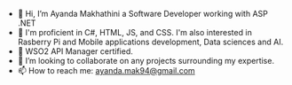 - 👋 Hi, I’m Ayanda Makhathini a Software Developer working with ASP .NET
- 👀 I'm proficient in C#, HTML, JS, and CSS. I'm also interested in Rasberry Pi and Mobile applications development, Data sciences and AI.
- 🌱 WSO2 API Manager certified.
- 💞️ I’m looking to collaborate on any projects surrounding my expertise.  
- 📫 How to reach me:  ayanda.mak94@gmail.com

<!---
AyandaMak/AyandaMak is a ✨ special ✨ repository because its `README.md` (this file) appears on your GitHub profile.
You can click the Preview link to take a look at your changes.
--->

